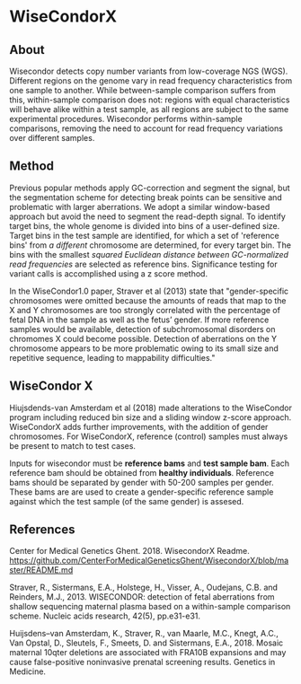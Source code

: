 # WiseCondorX

## About
Wisecondor detects copy number variants from low-coverage NGS (WGS). Different regions on the genome vary in read frequency characteristics from one sample to another. While between-sample comparison suffers from this, within-sample comparison does not: regions with equal characteristics will behave alike within a test sample, as all regions are subject to the same experimental procedures. Wisecondor performs within-sample comparisons, removing the need to account for read frequency variations over different samples.

## Method
Previous popular methods apply GC-correction and segment the signal, but the segmentation scheme for detecting break points can be sensitive and problematic with larger aberrations. We adopt a similar window-based approach but avoid the need to segment the read-depth signal. To identify target bins, the whole genome is divided into bins of a user-defined size. Target bins in the test sample are identified, for which a set of 'reference bins' from *a different* chromosome are determined, for every target bin. The bins with the smallest *squared Euclidean distance between GC-normalized read frequencies* are selected as reference bins. Significance testing for variant calls is accomplished using a z score method. 	

In the WiseCondor1.0 paper, Straver et al (2013) state that "gender-specific chromosomes were omitted because the amounts of reads that map to the X and Y chromosomes are too strongly correlated with the percentage of fetal DNA in the sample as well as the fetus’ gender. If more reference samples would be available, detection of subchromosomal disorders on chromomes X could become possible. Detection of aberrations on the Y chromosome appears to be more problematic owing to its small size and repetitive sequence, leading to mappability difficulties." 

## WiseCondor X
Hiujsdends-van Amsterdam et al (2018) made alterations to the WiseCondor program including reduced bin size and a sliding window z-score approach. WiseCondorX adds further improvements, with the addition of gender chromosomes. For WiseCondorX, reference (control) samples must always be present to match to test cases. 

Inputs for wisecondor must be **reference bams** and **test sample bam**. Each reference bam should be obtained from **healthy individuals**. Reference bams should be separated by gender with 50-200 samples per gender. These bams are are used to create a gender-specific reference sample against which the test sample (of the same gender) is assesed.

## References
Center for Medical Genetics Ghent. 2018. WisecondorX Readme. https://github.com/CenterForMedicalGeneticsGhent/WisecondorX/blob/master/README.md

Straver, R., Sistermans, E.A., Holstege, H., Visser, A., Oudejans, C.B. and Reinders, M.J., 2013. WISECONDOR: detection of fetal aberrations from shallow sequencing maternal plasma based on a within-sample comparison scheme. Nucleic acids research, 42(5), pp.e31-e31.

Huijsdens–van Amsterdam, K., Straver, R., van Maarle, M.C., Knegt, A.C., Van Opstal, D., Sleutels, F., Smeets, D. and Sistermans, E.A., 2018. Mosaic maternal 10qter deletions are associated with FRA10B expansions and may cause false-positive noninvasive prenatal screening results. Genetics in Medicine.
